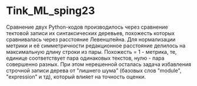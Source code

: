 # Tink_ML_sping23
 
Сравнение двух Python-кодов производилось через сравнение тектовой записи их синтаксических деревьев, похожесть которых сравнивалась через расстояние Левенштейна.
Для нормализации метрики и её симметричности редакционное расстояние делилось на максимальную длину строки из пары.
Похожесть  = 1 - метрика, те, единице соответствует пара одинаковых текстов, нулю - пара совершенно разных.
При этом нерешенной осталась задача избавления строчной записи дерева от "лишнего шума" (базовых слов "module", "expression" и тд), который влияет на точность оценки.
